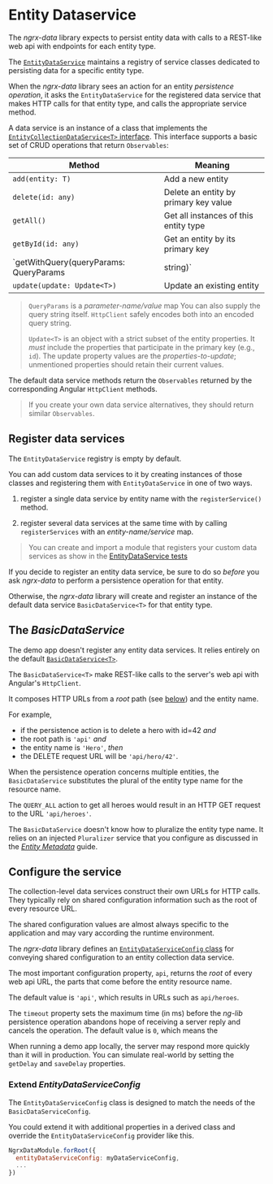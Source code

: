# Entity Dataservice

The _ngrx-data_ library expects to persist entity data with calls to a REST-like web api with endpoints for each entity type.

The [`EntityDataService`](../lib/src/entity-data.service.ts) maintains a registry of service classes dedicated to persisting data for a specific entity type. 

When the _ngrx-data_ library sees an action for an entity _persistence operation_, it asks the `EntityDataService` for the registered data service that makes HTTP calls for that entity type, and calls the appropriate service method.

A data service is an instance of a class that implements the [`EntityCollectionDataService<T>` interface](../lib/src/interfaces.ts).
This interface supports a basic set of CRUD operations that return `Observables`: 

| Method        | Meaning |
| ------------- |-------------|
| `add(entity: T)` | Add a new entity|
| `delete(id: any)` | Delete an entity by primary key value |
| `getAll()` | Get all instances of this entity type |
| `getById(id: any)` | Get an entity by its primary key|
| `getWithQuery(queryParams: QueryParams | string)` | Get entities that satisfy the query |
| `update(update: Update<T>)` | Update an existing entity |

>`QueryParams` is a _parameter-name/value_ map
>You can also supply the query string itself.
>`HttpClient` safely encodes both into an encoded query string.
>
>`Update<T>` is an object with a strict subset of the entity properties.
It *must* include the properties that participate in the primary key (e.g., `id`).
The update property values are the _properties-to-update_; 
unmentioned properties should retain their current values.

The default data service methods return the `Observables` returned by the corresponding Angular `HttpClient` methods.

>If you create your own data service alternatives, they should return similar `Observables`.

## Register data services

The `EntityDataService` registry is empty by default.

You can add custom data services to it by creating instances of those classes and registering them with `EntityDataService` in one of two ways.

1. register a single data service by entity name with the `registerService()` method.

1. register several data services at the same time with by calling `registerServices` with an _entity-name/service_ map.

>You can create and import a module that registers your custom data services as show in the [EntityDataService tests](../lib/src/entity-data.service.spec.ts)

If you decide to register an entity data service, be sure to do so _before_ you ask _ngrx-data_ to perform a persistence operation for that entity.

Otherwise, the _ngrx-data_ library will create and register an instance of the default data service `BasicDataService<T>` for that entity type.

## The _BasicDataService_

The demo app doesn't register any entity data services. It relies entirely on the default [`BasicDataService<T>`](../lib/src/basic-data.service.ts).

The `BasicDataService<T>` make REST-like calls to the server's web api with Angular's `HttpClient`.

It composes HTTP URLs from a _root_ path (see [below](#configuration)) and the entity name. 

For example, 
* if the persistence action is to delete a hero with id=42 _and_
* the root path is `'api'` _and_ 
* the entity name is `'Hero'`, _then_
* the DELETE request URL will be `'api/hero/42'`.

When the persistence operation concerns multiple entities, the `BasicDataService` substitutes the plural of the entity type name for the resource name.

The `QUERY_ALL` action to get all heroes would result in an HTTP GET request to the URL `'api/heroes'`.

The `BasicDataService` doesn't know how to pluralize the entity type name.
It relies on an injected `Pluralizer` service that you configure as discussed in the [_Entity Metadata_](entity-metadata.md#plurals) guide.

<a name="configuration"></a>
## Configure the service

The collection-level data services construct their own URLs for HTTP calls. They typically rely on shared configuration information such as the root of every resource URL.

The shared configuration values are almost always specific to the application and may vary according the runtime environment.

The _ngrx-data_ library defines an [`EntityDataServiceConfig` class](../lib/src/entity-data.service.ts) for conveying shared configuration to an entity collection data service.

The most important configuration property, `api`, returns the _root_ of every web api URL, the parts that come before the entity resource name.

The default value is `'api'`, which results in URLs such as `api/heroes`.

The `timeout` property sets the maximum time (in ms) before the _ng-lib_ persistence operation abandons hope of receiving a server reply and cancels the operation. The default value is `0`, which means the 

When running a demo app locally, the server may respond more quickly than it will in production. You can simulate real-world by setting the `getDelay` and `saveDelay` properties.

### Extend _EntityDataServiceConfig_

The `EntityDataServiceConfig` class is designed to match the needs of the `BasicDataServiceConfig`. 

You could extend it with additional properties in a derived class and override the `EntityDataServiceConfig` provider like this.

```javascript
NgrxDataModule.forRoot({
  entityDataServiceConfig: myDataServiceConfig,
  ...
})
```
